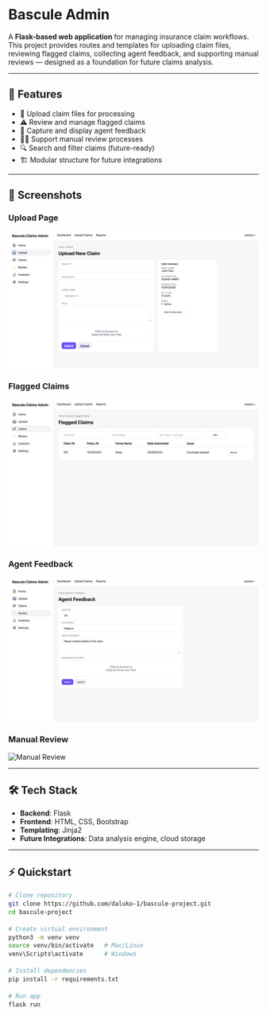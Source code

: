 # Bascule Admin

A **Flask-based web application** for managing insurance claim workflows.  
This project provides routes and templates for uploading claim files, reviewing flagged claims, collecting agent feedback, and supporting manual reviews — designed as a foundation for future claims analysis.

---

## 🚀 Features
- 📂 Upload claim files for processing
- ⚠️ Review and manage flagged claims
- 📝 Capture and display agent feedback
- 👨‍💻 Support manual review processes
- 🔍 Search and filter claims (future-ready)
- 🏗️ Modular structure for future integrations

---

## 📸 Screenshots

### Upload Page
![Upload Page](screenshots/upload.png)

### Flagged Claims
![Flagged Claims](screenshots/flagged-claims.png)

### Agent Feedback
![Agent Feedback](screenshots/agent-feedback.png)

### Manual Review
![Manual Review](screenshots/manual-review.png)

---

## 🛠️ Tech Stack
- **Backend**: Flask  
- **Frontend**: HTML, CSS, Bootstrap  
- **Templating**: Jinja2  
- **Future Integrations**: Data analysis engine, cloud storage  

---

## ⚡ Quickstart

```bash
# Clone repository
git clone https://github.com/daluko-1/bascule-project.git
cd bascule-project

# Create virtual environment
python3 -m venv venv
source venv/bin/activate   # Mac/Linux
venv\Scripts\activate      # Windows

# Install dependencies
pip install -r requirements.txt

# Run app
flask run
